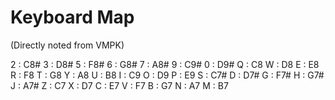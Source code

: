 # Keyboard Map
(Directly noted from VMPK)

2 : C8#
3 : D8#
5 : F8#
6 : G8#
7 : A8#
9 : C9#
0 : D9#
Q : C8
W : D8
E : E8
R : F8
T : G8
Y : A8
U : B8
I : C9
O : D9
P : E9
S : C7#
D : D7#
G : F7#
H : G7#
J : A7#
Z : C7
X : D7
C : E7
V : F7
B : G7
N : A7
M : B7
